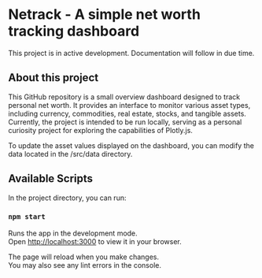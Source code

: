 # Netrack - A simple net worth tracking dashboard

This project is in active development. Documentation will follow in due time.

## About this project

This GitHub repository is a small overview dashboard designed to track personal net worth. It provides an interface to monitor various asset types, including currency, commodities, real estate, stocks, and tangible assets. Currently, the project is intended to be run locally, serving as a personal curiosity project for exploring the capabilities of Plotly.js.

To update the asset values displayed on the dashboard, you can modify the data located in the /src/data directory.

## Available Scripts

In the project directory, you can run:

### `npm start`

Runs the app in the development mode.\
Open [http://localhost:3000](http://localhost:3000) to view it in your browser.

The page will reload when you make changes.\
You may also see any lint errors in the console.
